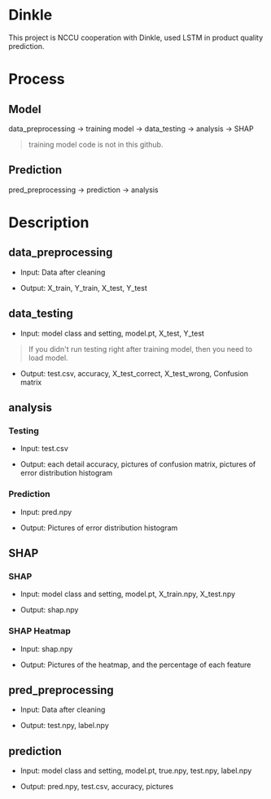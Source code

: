 # Dinkle
This project is NCCU cooperation with Dinkle, used LSTM in product quality prediction. 

# Process
## Model 
data_preprocessing -> training model -> data_testing -> analysis -> SHAP
> training model code is not in this github.

## Prediction
pred_preprocessing -> prediction -> analysis

# Description
## data_preprocessing
- Input: Data after cleaning

- Output: X_train, Y_train, X_test, Y_test

## data_testing
- Input: model class and setting, model.pt, X_test, Y_test
> If you didn't run testing right after training model, then you need to load model.

- Output: test.csv, accuracy, X_test_correct, X_test_wrong, Confusion matrix

## analysis
### Testing
- Input: test.csv

- Output: each detail accuracy, pictures of confusion matrix, pictures of error distribution histogram

### Prediction
- Input: pred.npy

- Output: Pictures of error distribution histogram

## SHAP
### SHAP 
- Input: model class and setting, model.pt, X_train.npy, X_test.npy

- Output: shap.npy
### SHAP Heatmap
- Input: shap.npy

- Output: Pictures of the heatmap, and the percentage of each feature

## pred_preprocessing
- Input: Data after cleaning

- Output: test.npy, label.npy

## prediction
- Input: model class and setting, model.pt, true.npy, test.npy, label.npy

- Output: pred.npy, test.csv, accuracy, pictures
